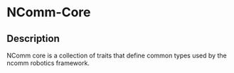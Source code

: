 # NComm-Core

## Description

NComm core is a collection of traits that define common types used by the ncomm robotics framework.